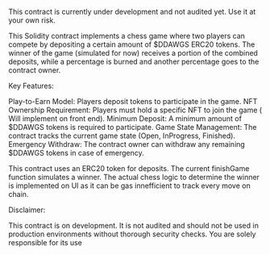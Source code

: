 
This contract is currently under development and not audited yet. Use it at your own risk.

This Solidity contract implements a chess game where two players can compete by depositing a certain amount of $DDAWGS ERC20 tokens. The winner of the game (simulated for now) receives a portion of the combined deposits, while a percentage 
is burned and another percentage goes to the contract owner.

Key Features:

Play-to-Earn Model: Players deposit tokens to participate in the game.
NFT Ownership Requirement: Players must hold a specific NFT to join the game ( Will implement on front end).
Minimum Deposit: A minimum amount of $DDAWGS tokens is required to participate.
Game State Management: The contract tracks the current game state (Open, InProgress, Finished).
Emergency Withdraw: The contract owner can withdraw any remaining $DDAWGS tokens in case of emergency.

This contract uses an ERC20 token for deposits.
The current finishGame function simulates a winner. The actual chess logic to determine the winner is implemented on UI as it can be gas innefficient to track every move on chain.

Disclaimer:

This contract is on development. It is not audited and should not be used in production environments without thorough security checks. You are solely responsible for its use
